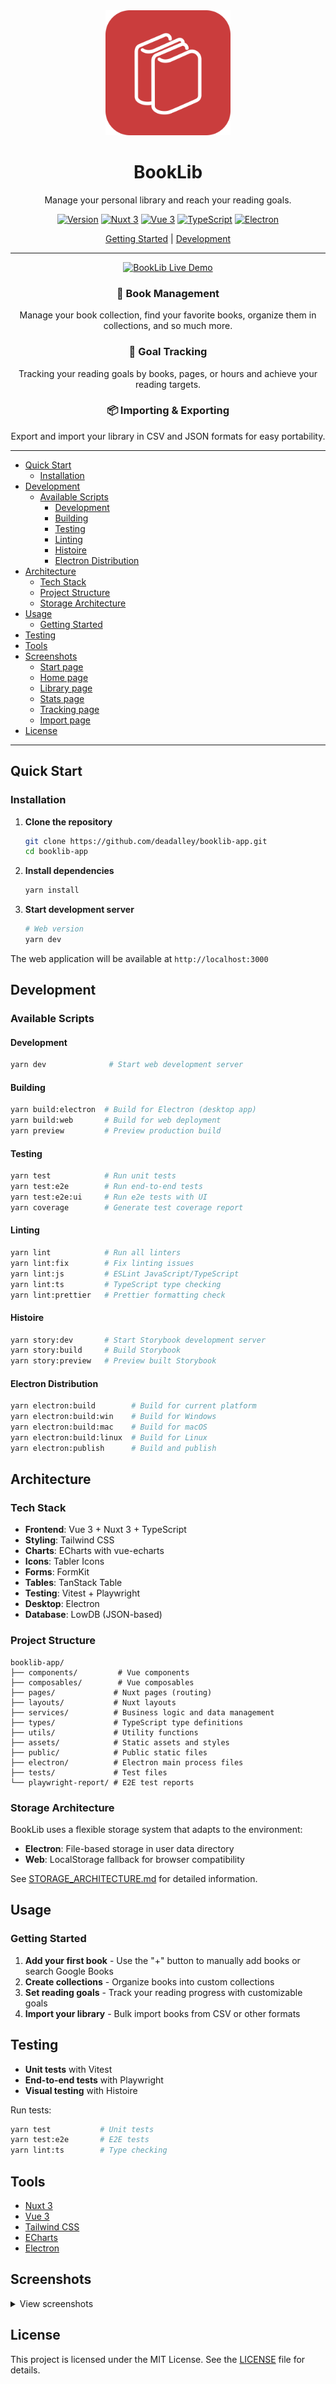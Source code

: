 <div align="center">
  <img src="./public/icon.svg" alt="BookLib Logo" width="200"/>
  <h1>BookLib</h1>
  <p>Manage your personal library and reach your reading goals.</p>
  
  [![Version](https://img.shields.io/badge/version-0.1.0-blue.svg)](https://github.com/deadalley/booklib-app)
  [![Nuxt 3](https://img.shields.io/badge/Nuxt-3-00C58E.svg)](https://nuxt.com)
  [![Vue 3](https://img.shields.io/badge/Vue-3-4FC08D.svg)](https://vuejs.org)
  [![TypeScript](https://img.shields.io/badge/TypeScript-007ACC.svg)](https://www.typescriptlang.org)
  [![Electron](https://img.shields.io/badge/Electron-9FEAF9.svg)](https://www.electronjs.org)
  
  [Getting Started](#quick-start) | [Development](#development)
</div>

---

<div align="center">
  <a href="https://booklib-app.netlify.app" target="_blank">
    <img src="https://img.shields.io/badge/📖%20Live%20Demo-Try%20Now-4285f4?style=for-the-badge&logoColor=white&labelColor=2d3748" alt="BookLib Live Demo"/>
  </a>
</div>

<div>
  <div align="center">
    <h3>📖 Book Management</h3>
    <p>Manage your book collection, find your favorite books, organize them in collections, and so much more.</p>
  </div>
  <div align="center">
    <h3>🎯 Goal Tracking</h3>
    <p>Tracking your reading goals by books, pages, or hours and achieve your reading targets.</p>
  </div>
  <div align="center">
    <h3>📦 Importing & Exporting</h3>
    <p>Export and import your library in CSV and JSON formats for easy portability.</p>
  </div>
</div>

---

- [Quick Start](#quick-start)
  - [Installation](#installation)
- [Development](#development)
  - [Available Scripts](#available-scripts)
    - [Development](#development-1)
    - [Building](#building)
    - [Testing](#testing)
    - [Linting](#linting)
    - [Histoire](#histoire)
    - [Electron Distribution](#electron-distribution)
- [Architecture](#architecture)
  - [Tech Stack](#tech-stack)
  - [Project Structure](#project-structure)
  - [Storage Architecture](#storage-architecture)
- [Usage](#usage)
  - [Getting Started](#getting-started)
- [Testing](#testing-1)
- [Tools](#tools)
- [Screenshots](#screenshots)
  - [Start page](#start-page)
  - [Home page](#home-page)
  - [Library page](#library-page)
  - [Stats page](#stats-page)
  - [Tracking page](#tracking-page)
  - [Import page](#import-page)
- [License](#license)

---

## Quick Start

### Installation

1. **Clone the repository**

   ```bash
   git clone https://github.com/deadalley/booklib-app.git
   cd booklib-app
   ```

2. **Install dependencies**

   ```bash
   yarn install
   ```

3. **Start development server**
   ```bash
   # Web version
   yarn dev
   ```

The web application will be available at `http://localhost:3000`

## Development

### Available Scripts

#### Development

```bash
yarn dev              # Start web development server
```

#### Building

```bash
yarn build:electron  # Build for Electron (desktop app)
yarn build:web       # Build for web deployment
yarn preview         # Preview production build
```

#### Testing

```bash
yarn test            # Run unit tests
yarn test:e2e        # Run end-to-end tests
yarn test:e2e:ui     # Run e2e tests with UI
yarn coverage        # Generate test coverage report
```

#### Linting

```bash
yarn lint            # Run all linters
yarn lint:fix        # Fix linting issues
yarn lint:js         # ESLint JavaScript/TypeScript
yarn lint:ts         # TypeScript type checking
yarn lint:prettier   # Prettier formatting check
```

#### Histoire

```bash
yarn story:dev       # Start Storybook development server
yarn story:build     # Build Storybook
yarn story:preview   # Preview built Storybook
```

#### Electron Distribution

```bash
yarn electron:build        # Build for current platform
yarn electron:build:win    # Build for Windows
yarn electron:build:mac    # Build for macOS
yarn electron:build:linux  # Build for Linux
yarn electron:publish      # Build and publish
```

## Architecture

### Tech Stack

- **Frontend**: Vue 3 + Nuxt 3 + TypeScript
- **Styling**: Tailwind CSS
- **Charts**: ECharts with vue-echarts
- **Icons**: Tabler Icons
- **Forms**: FormKit
- **Tables**: TanStack Table
- **Testing**: Vitest + Playwright
- **Desktop**: Electron
- **Database**: LowDB (JSON-based)

### Project Structure

```
booklib-app/
├── components/         # Vue components
├── composables/        # Vue composables
├── pages/             # Nuxt pages (routing)
├── layouts/           # Nuxt layouts
├── services/          # Business logic and data management
├── types/             # TypeScript type definitions
├── utils/             # Utility functions
├── assets/            # Static assets and styles
├── public/            # Public static files
├── electron/          # Electron main process files
├── tests/             # Test files
└── playwright-report/ # E2E test reports
```

### Storage Architecture

BookLib uses a flexible storage system that adapts to the environment:

- **Electron**: File-based storage in user data directory
- **Web**: LocalStorage fallback for browser compatibility

See [STORAGE_ARCHITECTURE.md](STORAGE_ARCHITECTURE.md) for detailed information.

## Usage

### Getting Started

1. **Add your first book** - Use the "+" button to manually add books or search Google Books
2. **Create collections** - Organize books into custom collections
3. **Set reading goals** - Track your reading progress with customizable goals
4. **Import your library** - Bulk import books from CSV or other formats

## Testing

- **Unit tests** with Vitest
- **End-to-end tests** with Playwright
- **Visual testing** with Histoire

Run tests:

```bash
yarn test           # Unit tests
yarn test:e2e       # E2E tests
yarn lint:ts        # Type checking
```

## Tools

- [Nuxt 3](https://nuxt.com/)
- [Vue 3](https://vuejs.org/)
- [Tailwind CSS](https://tailwindcss.com/)
- [ECharts](https://echarts.apache.org/)
- [Electron](https://www.electronjs.org/)

## Screenshots

<details>
<summary>View screenshots</summary>

### Start page

<img src="./screenshots/BookLib-1.png" alt="BookLib Dashboard" width="800"/>

### Home page

<img src="./screenshots/BookLib-3.png" alt="Book Details" width="800"/>

### Library page

<img src="./screenshots/BookLib-2.png" alt="BookLib Library" width="800"/>

### Stats page

<img src="./screenshots/BookLib-4.png" alt="Collections" width="800"/>

### Tracking page

<img src="./screenshots/BookLib-5.png" alt="Goal Tracking" width="800"/>

### Import page

<img src="./screenshots/BookLib-6.png" alt="Analytics" width="800"/>

</details>

## License

This project is licensed under the MIT License. See the [LICENSE](LICENSE) file for details.
